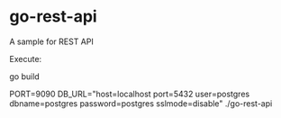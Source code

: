 # go-rest-api
A sample for REST API

Execute:

go build

PORT=9090 DB_URL="host=localhost port=5432 user=postgres dbname=postgres password=postgres sslmode=disable" ./go-rest-api